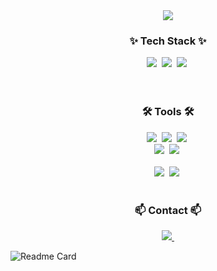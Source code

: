 <div align="center">
<!--   <img width="800px" src="https://github.com/j-nary/j-nary/blob/master/logo_unscreen.gif" /> -->
  <img src="https://github-readme-stats.vercel.app/api?username=lyra-j&show_icons=true&theme=aura" />
<!--   <img src="https://github-readme-repo.vercel.app/api?username=lyra-j&theme=dark&show_icons=true" /> -->
<!--   <img src="https://github-readme-stats.vercel.app/api/top-langs/?username=j-nary&layout=compact" /> -->
<!--   <img src="http://mazassumnida.wtf/api/v2/generate_badge?boj=jnary" /> -->
</div>

<h3 align="center">✨ Tech Stack ✨</h3>
<div align="center">
  <img src="https://img.shields.io/badge/react-20232a.svg?style=for-the-badge&logo=react&logoColor=61DAFB" />&nbsp
  <img src="https://img.shields.io/badge/javascript-F7DF1E.svg?style=for-the-badge&logo=javascript&logoColor=20232a" />&nbsp
  <img src="https://img.shields.io/badge/html5-E34F26.svg?style=for-the-badge&logo=html5&logoColor=white" />&nbsp
</div>

<div align="center">
<!--   <img src="https://img.shields.io/badge/styled--components-DB7093?style=for-the-badge&logo=styled-components&logoColor=ffd35b" />&nbsp -->
<!--   <img src="https://img.shields.io/badge/typescript-007ACC.svg?style=for-the-badge&logo=typescript&logoColor=white" />&nbsp -->
</div>

<br>

<div align="center">
<!--   <img src="https://img.shields.io/badge/python-3670A0?style=for-the-badge&logo=python&logoColor=ffdd54" />&nbsp -->
<!--   <img src="https://img.shields.io/badge/pandas-150458.svg?style=for-the-badge&logo=pandas&logoColor=white" />&nbsp -->
<!--   <img src="https://img.shields.io/badge/numpy-4d77cf.svg?style=for-the-badge&logo=numpy&logoColor=white" />&nbsp -->
<!--   <img src="https://img.shields.io/badge/openCV-11557c.svg?style=for-the-badge&logo=openCV&logoColor=white" />&nbsp -->
</div>

<div align="center">
<!--   <img src="https://img.shields.io/badge/d3.js-F9A03C?style=for-the-badge&logo=d3.js&logoColor=white" />&nbsp -->
<!--   <img src="https://img.shields.io/badge/android studio-3DDC84?style=for-the-badge&logo=androidstudio&logoColor=white" />&nbsp -->
<!--   <img src="https://img.shields.io/badge/c++-00599C?style=for-the-badge&logo=cplusplus&logoColor=white" />&nbsp -->
</div>

<!--
<br>
<h3 align="center">📚 Studying 📚</h3>
<div align="center">
  <img src="https://img.shields.io/badge/React%20Query-FF4154?style=for-the-badge&logo=react%20query&logoColor=white" />&nbsp
  <img src="https://img.shields.io/badge/Recoil-3578E5?style=for-the-badge&logo=recoil&logoColor=white" />&nbsp
</div>
-->

<br>

<h3 align="center">🛠 Tools 🛠</h3>
<div align="center">
  <img src="https://img.shields.io/badge/git-F05033.svg?style=for-the-badge&logo=git&logoColor=white" />&nbsp
  <img src="https://img.shields.io/badge/github-181717.svg?style=for-the-badge&logo=github&logoColor=white" />&nbsp
  <img src="https://img.shields.io/badge/Notion-F3F3F3.svg?style=for-the-badge&logo=notion&logoColor=black" />&nbsp
</div>

<div align="center">
  <img src="https://img.shields.io/badge/miricanvas-03C75A.svg?style=for-the-badge&logo=canvas&logoColor=white" />&nbsp
  <img src="https://img.shields.io/badge/figma-F24E1E.svg?style=for-the-badge&logo=figma&logoColor=white" />&nbsp
</div>

<br>

<div align="center">
  <img src="https://img.shields.io/badge/VSCode-2C2C32.svg?style=for-the-badge&logo=visual-studio-code&logoColor=22ABF3" />&nbsp
  <img src="https://img.shields.io/badge/jupyter-2C2C32.svg?style=for-the-badge&logo=jupyter&logoColor=F37726" />&nbsp
<!--   <img src="https://img.shields.io/badge/Colab-2C2C32.svg?style=for-the-badge&logo=googlecolab&logoColor=F9AB00" />&nbsp -->
</div>

<br>

<h3 align="center">📫 Contact 📫</h3>
<div align="center">
  <a href="https://velog.io/@ly-ra">
    <img src="https://img.shields.io/badge/Velog-1EBC8F?style=for-the-badge&logo=velog&logoColor=white" />&nbsp
  </a>
  <a href="20212908@soongsil.ac.kr">
<!--     <img src="https://img.shields.io/badge/20212908@soongsil.ac.kr-0078D4?style=for-the-badge&logo=microsoftoutlook&logoColor=white"/>&nbsp -->
  </a>
  <a href="https://blog.naver.com/j_nary">
<!--     <img src="https://img.shields.io/badge/blog-03C75A?style=for-the-badge&logo=naver&logoColor=white"/>&nbsp -->
  </a>
  <a href="https://www.instagram.com/j_naary/">
<!--     <img src="https://img.shields.io/badge/instagram-E4405F?style=for-the-badge&logo=instagram&logoColor=white"/>&nbsp -->
  </a>
</div>

<a href="https://github.com/devxb/gitanimals">
<!--   <img src="https://render.gitanimals.org/farms/{j-nary}" width="1000" height="250"/> -->
</a>

![Readme Card](https://github-readme-stats.vercel.app/api/pin/?username=lyra-j&repo=github-readme-stats)
<!--
**j-nary/j-nary** is a ✨ _special_ ✨ repository because its `README.md` (this file) appears on your GitHub profile.

Here are some ideas to get you started:

- 🔭 I’m currently working on ...
- 🌱 I’m currently learning ...
- 👯 I’m looking to collaborate on ...
- 🤔 I’m looking for help with ...
- 💬 Ask me about ...
- 📫 How to reach me: ...
- 😄 Pronouns: ...
- ⚡ Fun fact: ...
-->
